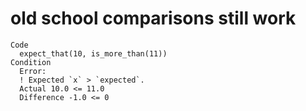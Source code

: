 # old school comparisons still work

    Code
      expect_that(10, is_more_than(11))
    Condition
      Error:
      ! Expected `x` > `expected`.
      Actual 10.0 <= 11.0
      Difference -1.0 <= 0


